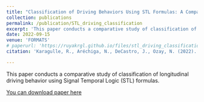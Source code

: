 ```yaml
---
title: "Classification of Driving Behaviors Using STL Formulas: A Comparative Study"
collection: publications
permalink: /publication/STL_driving_classification
excerpt: 'This paper conducts a comparative study of classification of longitudinal driving behavior using Signal Temporal Logic (STL) formulas. '
date: 2022-09-15
venue: 'FORMATS'
# paperurl: 'https://ruyakrgl.github.io/files/stl_driving_classification.pdf'
citation: 'Karagulle, R., Aréchiga, N., DeCastro, J., Ozay, N. (2022). Classification of Driving Behaviors Using STL Formulas: A Comparative Study. In: Bogomolov, S., Parker, D. (eds) Formal Modeling and Analysis of Timed Systems. FORMATS 2022. Lecture Notes in Computer Science, vol 13465. Springer, Cham. https://doi.org/10.1007/978-3-031-15839-1_9.'

---
```

This paper conducts a comparative study of classification of longitudinal driving behavior using Signal Temporal Logic (STL) formulas.

[You can download paper here](https://ruyakrgl.github.io//files/stl_driving_classification.pdf)

<!-- Recommended citation: Karagulle, R., Aréchiga, N., DeCastro, J., Ozay, N. (2022). Classification of Driving Behaviors Using STL Formulas: A Comparative Study. In: Bogomolov, S., Parker, D. (eds) Formal Modeling and Analysis of Timed Systems. FORMATS 2022. Lecture Notes in Computer Science, vol 13465. Springer, Cham. https://doi.org/10.1007/978-3-031-15839-1_9. -->